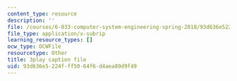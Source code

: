 ```yaml
---
content_type: resource
description: ''
file: /courses/6-033-computer-system-engineering-spring-2018/93d636e5224fff5064f6d4aea89d9f49_r2_-2KW76ec.srt
file_type: application/x-subrip
learning_resource_types: []
ocw_type: OCWFile
resourcetype: Other
title: 3play caption file
uid: 93d636e5-224f-ff50-64f6-d4aea89d9f49
---
```

